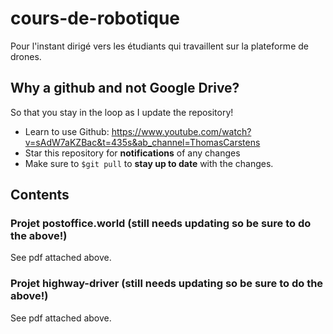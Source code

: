 # cours-de-robotique
Pour l'instant dirigé vers les étudiants qui travaillent sur la plateforme de drones.
## Why a github and not Google Drive?
So that you stay in the loop as I update the repository!
- Learn to use Github: https://www.youtube.com/watch?v=sAdW7aKZBac&t=435s&ab_channel=ThomasCarstens
- Star this repository for **notifications** of any changes
- Make sure to ```$git pull``` to **stay up to date** with the changes.

## Contents
### Projet postoffice.world (still needs updating so be sure to do the above!)
See pdf attached above.

### Projet highway-driver (still needs updating so be sure to do the above!)
See pdf attached above.
